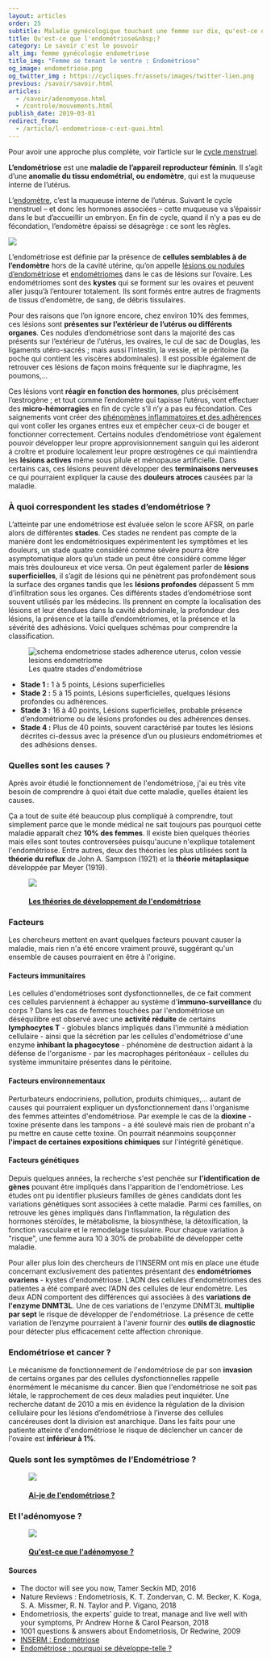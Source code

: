 ```yaml
---
layout: articles
order: 25
subtitle: Maladie gynécologique touchant une femme sur dix, qu'est-ce que l'endométriose ?
title: Qu'est-ce que l'endométriose&nbsp;?
category: Le savoir c'est le pouvoir
alt_img: femme gynécologie endometriose
title_img: "Femme se tenant le ventre : Endométriose"
og_image: endometriose.png
og_twitter_img : https://cycliques.fr/assets/images/twitter-lien.png
previous: /savoir/savoir.html
articles:
  - /savoir/adenomyose.html
  - /controle/mouvements.html
publish_date: 2019-03-01
redirect_from:
  - /article/l-endometriose-c-est-quoi.html
---
```


Pour avoir une approche plus complète, voir l’article sur le <a href="/savoir/cyclemenstruel.html" class="link">cycle menstruel</a>.

<p class="intro"><b>L’endométriose</b> est une <b>maladie de l’appareil reproducteur féminin</b>. Il s’agit d’une <b>anomalie du tissu endométrial, ou endomètre</b>, qui est la muqueuse interne de l’utérus.</p>

L’[endomètre](/savoir/endo-dico/endometre.html), c’est la muqueuse interne de l’utérus. Suivant le cycle menstruel – et donc les hormones associées – cette muqueuse va s’épaissir dans le but d’accueillir un embryon. En fin de cycle, quand il n’y a pas eu de fécondation, l’endomètre épaissi se désagrège : ce sont les règles.

<div class="definition">
  <img src="/assets/images/svg/icones/endo-dico.svg">
  <p>L’endométriose est définie par la présence de <b>cellules semblables à de l’endomètre</b> hors de la cavité utérine, qu’on appelle <a href="/savoir/endo-dico/lesions-endometriose.html">lésions ou nodules d’endométriose</a> et <a href="/savoir/endo-dico/endometriome.html">endométriomes</a> dans le cas de lésions sur l’ovaire. Les endométriomes sont des <b>kystes</b> qui se forment sur les ovaires et peuvent aller jusqu’à l’entourer totalement. Ils sont formés entre autres de fragments de tissus d’endomètre, de sang, de débris tissulaires.</p>
</div>

Pour des raisons que l’on ignore encore, chez environ 10% des femmes, ces lésions sont **présentes sur l’extérieur de l’utérus ou différents organes**. Ces nodules d’endométriose sont dans la majorité des cas présents sur l’extérieur de l’utérus, les ovaires, le cul de sac de Douglas, les ligaments utéro-sacrés ; mais aussi l’intestin, la vessie, et le péritoine (la poche qui contient les viscères abdominales). Il est possible également de retrouver ces lésions de façon moins fréquente sur le diaphragme, les poumons,…

Ces lésions vont **réagir en fonction des hormones**, plus précisément l’œstrogène ; et tout comme l’endomètre qui tapisse l’utérus, vont effectuer des **micro-hémorragies** en fin de cycle s’il n’y a pas eu fécondation. Ces saignements vont créer des <a href="/savoir/adherences.html" class="link">phénomènes inflammatoires et des adhérences</a> qui vont coller les organes entres eux et empêcher ceux-ci de bouger et fonctionner correctement.
Certains nodules d’endométriose vont également pouvoir développer leur propre approvisionnement sanguin qui les aideront à croître et produire localement leur propre œstrogènes ce qui maintiendra les **lésions actives** même sous pilule et ménopause artificielle. Dans certains cas, ces lésions peuvent développer des **terminaisons nerveuses** ce qui pourraient expliquer la cause des **douleurs atroces** causées par la maladie.

### À quoi correspondent les stades d’endométriose ?
L’atteinte par une endométriose est évaluée selon le score AFSR, on parle alors de différentes **stades**. Ces stades ne rendent pas compte de la manière dont les endométriosiques expérimentent les symptômes et les douleurs, un stade quatre considéré comme sévère pourra être asymptomatique alors qu’un stade un peut être considéré comme léger mais très douloureux et vice versa.
On peut également parler de **lésions superficielles**, il s’agit de lésions qui ne pénètrent pas profondément sous la surface des organes tandis que les **lésions profondes** dépassent 5 mm d’infiltration sous les organes.
Ces différents stades d’endométriose sont souvent utilisés par les médecins. Ils prennent en compte la localisation des lésions et leur étendues dans la cavité abdominale, la profondeur des lésions, la présence et la taille d’endométriomes, et la présence et la sévérité des adhésions. Voici quelques schémas pour comprendre la classification.
  <figure class="schema">
    <img src="/assets/images/schema/stades.png" class="img-fluid" alt="schema endometriose stades adherence uterus, colon vessie lesions endometriome" title="Les quatres stades d'endométriose">
    <figcaption>Les quatre stades d'endométriose</figcaption>
  </figure>
<ul class="ul-list">
  <li class="list"><b>Stade 1 :</b> 1 à 5 points, Lésions superficielles</li>
  <li class="list"><b>Stade 2 :</b> 5 à 15 points, Lésions superficielles, quelques lésions profondes ou adhérences.</li>
  <li class="list"><b>Stade 3 :</b> 16 à 40 points, Lésions superficielles, probable présence d’endométriome ou de lésions profondes ou des adhérences denses.</li>
  <li class="list"><b>Stade 4 :</b> Plus de 40 points, souvent caractérisé par toutes les lésions décrites ci-dessus avec la présence d’un ou plusieurs endométriomes et des adhésions denses.</li>
</ul>

### Quelles sont les causes ?

Après avoir étudié le fonctionnement de l'endométriose, j'ai eu très vite besoin de comprendre à quoi était due cette maladie, quelles étaient les causes.

Ça a tout de suite été beaucoup plus compliqué à comprendre, tout simplement parce que le monde médical ne sait toujours pas pourquoi cette maladie apparaît chez **10% des femmes**. Il existe bien quelques théories mais elles sont toutes controversées puisqu'aucune n'explique totalement l'endométriose.
Entre autres, deux des théories les plus utilisées sont la **théorie du reflux** de John A. Sampson (1921) et la **théorie métaplasique** développée par Meyer (1919).

<div class="row">
  <div class="col-lg-6 offset-lg-3">
    <a href="/savoir/theories.html" class="hover-articles title-a">
      <figure class="liens">
        <img src="/assets/images/articles/theories.png" class="img-fluid">
        <h4>Les théories de développement de l'endométriose</h4>
      </figure>
    </a>
  </div>
</div>

### Facteurs
Les chercheurs mettent en avant quelques facteurs pouvant causer la maladie, mais rien n'a été encore vraiment prouvé, suggérant qu'un ensemble de causes pourraient en être à l'origine.

#### Facteurs immunitaires
Les cellules d'endométrioses sont dysfonctionnelles, de ce fait comment ces cellules parviennent à échapper au système d'**immuno-surveillance** du corps ? Dans les cas de femmes touchées par l'endométriose un déséquilibre est observé avec une **activité réduite** de certains **lymphocytes T** - globules blancs impliqués dans l'immunité à médiation cellulaire - ainsi que la sécrétion par les cellules d'endométriose d'une enzyme **inhibant la phagocytose** - phénomène de destruction aidant à la défense de l'organisme - par les macrophages péritonéaux - cellules du système immunitaire présentes dans le péritoine.

#### Facteurs environnementaux
Perturbateurs endocriniens, pollution, produits chimiques,… autant de causes qui pourraient expliquer un dysfonctionnement dans l'organisme des femmes atteintes d'endométriose. Par exemple le cas de la **dioxine** - toxine présente dans les tampons - a été soulevé mais rien de probant n'a pu mettre en cause cette toxine. On pourrait néanmoins soupçonner **l'impact de certaines expositions chimiques** sur l'intégrité génétique.

#### Facteurs génétiques
Depuis quelques années, la recherche s'est penchée sur **l'identification de gènes** pouvant être impliqués dans l'apparition de l'endométriose. Les études ont pu identifier plusieurs familles de gènes candidats dont les variations génétiques sont associées à cette maladie. Parmi ces familles, on retrouve les gènes impliqués dans l’inflammation, la régulation des hormones stéroïdes, le métabolisme, la biosynthèse, la détoxification, la fonction vasculaire et le remodelage tissulaire. Pour chaque variation à "risque", une femme aura 10 à 30% de probabilité de développer cette maladie.

Pour aller plus loin des chercheurs de l'INSERM ont mis en place une étude concernant exclusivement des patientes présentant des **endométriomes ovariens** - kystes d'endométriose. L’ADN des cellules d'endométriomes des patientes a été comparé avec l’ADN des cellules de leur endomètre. Les deux ADN comportent des différences qui associées à des **variations de l'enzyme DNMT3L**. Une de ces variations de l'enzyme DNMT3L **multiplie par sept** le risque de développer de l'endométriose. La présence de cette variation de l’enzyme pourraient à l'avenir fournir des **outils de diagnostic** pour détecter plus efficacement cette affection chronique.

### Endométriose et cancer ?
Le mécanisme de fonctionnement de l'endométriose de par son **invasion** de certains organes par des cellules dysfonctionnelles rappelle énormément le mécanisme du cancer. Bien que l'endométriose ne soit pas létale, le rapprochement de ces deux maladies peut inquiéter. Une recherche datant de 2010 a mis en évidence la régulation de la division cellulaire pour les lésions d’endométriose à l’inverse des cellules cancéreuses dont la division est anarchique. Dans les faits pour une patiente atteinte d'endométriose le risque de déclencher un cancer de l'ovaire est **inférieur à 1%**.

### Quels sont les symptômes de l’Endométriose ?
<div class="row">
  <div class="col-lg-6 offset-lg-3">
    <a href="/savoir/l-endometriose-symptomes.html" class="hover-articles title-a">
      <figure class="liens">
        <img src="/assets/images/articles/ai-je-de-l-endometriose.png" class="img-fluid">
        <h4>Ai-je de l'endométriose ?</h4>
      </figure>
    </a>
  </div>
</div>

### Et l'adénomyose ?
<div class="row">
  <div class="col-lg-6 offset-lg-3">
    <a href="/savoir/adenomyose.html" class="hover-articles title-a">
      <figure class="liens">
        <img src="/assets/images/articles/adenomyose.png" class="img-fluid">
        <h4>Qu'est-ce que l'adénomyose ?</h4>
      </figure>
    </a>
  </div>
</div>

<div class="col-sm-10 offset-sm-1 sources">
  <h4>Sources</h4>
  <ul class="ul-list">
    <li class="list">The doctor will see you now, Tamer Seckin MD, 2016</li>
    <li class="list">Nature Reviews : Endometriosis, K. T. Zondervan, C. M. Becker, K. Koga, S. A. Missmer, R. N. Taylor and P. Vigano, 2018</li>
    <li class="list">Endometriosis, the experts’ guide to treat, manage and live well with your symptoms, Pr Andrew Horne & Carol Pearson, 2018</li>
    <li class="list">1001 questions & answers about Endometriosis, Dr Redwine, 2009</li>
    <li class="list"><a href="https://www.inserm.fr/information-en-sante/dossiers-information/endometriose.html">INSERM : Endométriose</a></li>
    <li class="list"><a href="https://orbi.uliege.be/bitstream/2268/142313/1/Beliard%20A%20Ref%20en%20G%20et%20Obst.pdf">Endométriose : pourquoi se développe-telle ?</a></li>
  </ul>
</div>
